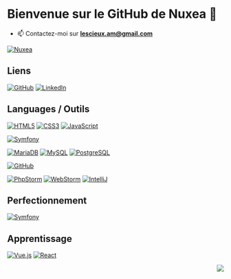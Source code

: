 # Bienvenue sur le GitHub de Nuxea 👋

- 📫 Contactez-moi sur **lescieux.am@gmail.com**

[![Nuxea](https://github-profile-trophy.vercel.app/?username=nuxea&theme=onedark&rank=SECRET,SSS,SS,S,AAA,AA,A&no-bg=true&no-frame=true&margin-w=16)](https://github.com/nuxea/github-profile-trophy)


## Liens

[![GitHub](https://img.shields.io/badge/-GitHub-000?&logo=GitHub&logoColor=FFF)](https://github.com/Nuxea/)
[![LinkedIn](https://img.shields.io/badge/-LinkedIn-000?&logo=LinkedIn&logoColor=0A66C2)](https://www.linkedin.com/in/amandinelscx/)

## Languages / Outils

[![HTML5](https://img.shields.io/badge/-HTML5-000?&logo=HTML5&logoColor=E34F26)](https://www.w3.org/html/)
[![CSS3](https://img.shields.io/badge/-CSS3-000?&logo=CSS3&logoColor=1572B6)](https://developer.mozilla.org/fr/docs/Web/CSS)
[![JavaScript](https://img.shields.io/badge/-JavaScript-000?&logo=JavaScript&logoColor=F7DF1E)](https://developer.mozilla.org/en-US/docs/Web/JavaScript)

[![Symfony](https://img.shields.io/badge/-Symfony-000?&logo=Symfony&logoColor=FFF)](https://symfony.com)

[![MariaDB](https://img.shields.io/badge/-MariaDB-000?&logo=MariaDB&logoColor=003545)](https://mariadb.org/)
[![MySQL](https://img.shields.io/badge/-MySQL-000?&logo=MySQL&logoColor=4479A1)](https://www.mysql.com/)
[![PostgreSQL](https://img.shields.io/badge/-PostgreSQL-000?&logo=PostgreSQL&logoColor=4169E1)](https://www.postgresql.org)

[![GitHub](https://img.shields.io/badge/-GitHub-000?&logo=GitHub&logoColor=FFF)](https://www.github.com/)

[![PhpStorm](https://img.shields.io/badge/-PHPStorm-000?&logo=PhpStorm&logoColor=a14bf3)](https://www.jetbrains.com/phpstorm/)
[![WebStorm](https://img.shields.io/badge/-Webstorm-000?&logo=Webstorm&logoColor=07c3f2)](https://www.jetbrains.com/webstorm/)
[![IntelliJ](https://img.shields.io/badge/-IntelliJ-000?&logo=IntelliJIdea&logoColor=fe2857)](https://www.jetbrains.com/idea/)


## Perfectionnement

[![Symfony](https://img.shields.io/badge/-Symfony-000?&logo=Symfony&logoColor=FFF)](https://symfony.com)

## Apprentissage

[![Vue.js](https://img.shields.io/badge/-Vue.js-000?&logo=Vue.js&logoColor=4FC08D)](https://vuejs.org/)
[![React](https://img.shields.io/badge/-React-000?&logo=React&logoColor=149eca)](https://react.dev/)


<img align="right" src="https://github-readme-stats.vercel.app/api/top-langs/?username=nuxea&theme=jolly&&count_private=true&locale=fr&layout=compact&size_weight=0.5&count_weight=0.5" /> 
